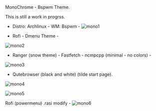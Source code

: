MonoChrome - Bspwm Theme.

This is still a work in progrss.


- Distro: Archlinux - WM: Bspwm -
![mono1](https://github.com/user-attachments/assets/98a38330-05fc-4925-92f7-92d15b91fb5b)

- Rofi - Dmenu Theme - 

![mono2](https://github.com/user-attachments/assets/b97f97ef-d577-4ad5-baec-8a53bd21a2a5)

- Ranger (snow theme) - Fastfetch - ncmpcpp (minimal - no colors) -

![mono3](https://github.com/user-attachments/assets/ea7ea114-15db-4aa7-bf09-ec03ec29ee18)

- Qutebrowser (black and white) (tilde start page). 

![mono4](https://github.com/user-attachments/assets/f7320da1-36b6-440f-908e-dcaaf73954d0)

![mono5](https://github.com/user-attachments/assets/3ddd2b1d-d089-4fce-a13f-eb981e0c7aad)

Rofi (powermenu) .rasi modify -
![mono6](https://github.com/user-attachments/assets/3a43a73c-f1e9-4f22-9739-bcdd9d1e8271)
